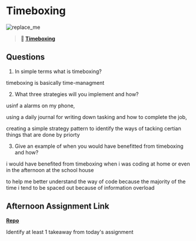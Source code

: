 # Timeboxing

![replace_me](https://codeworks.blob.core.windows.net/public/assets/img/illustrations/placeholder.svg)
> **📖 [Timeboxing](https://codeworksacademy.com/fs-student-guide/resources/wk5/03-Timeboxing)**

## Questions

1. In simple terms what is timeboxing?

timeboxing is basically time-managment

2. What three strategies will you implement and how?

usinf a alarms on my phone, 

using a daily journal for writing down tasking and how to complete the job,

creating a simple strategy pattern to identify the ways of tacking certian things that are done by priorty

3. Give an example of when you would have benefitted from timeboxing and how? 

i would have benefited from timeboxing when i was coding at home or even in the afternoon at the school house 

to help me better understand the way of code  because the majority of the time i tend to be spaced out because of information overload 

## Afternoon Assignment Link

**[Repo](https://github.com/tonyware2009/Welcome-To-Space.git)**

Identify at least 1 takeaway from today's assignment
